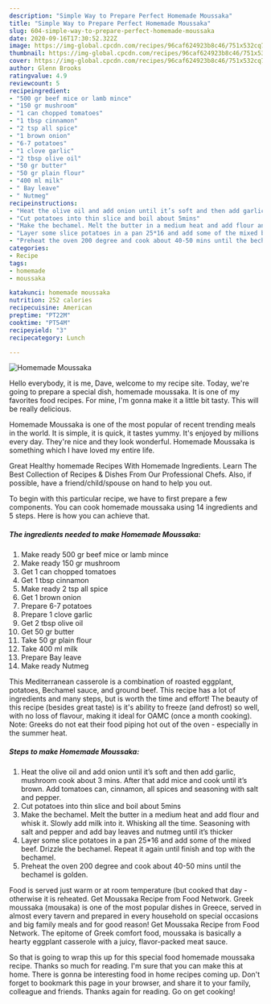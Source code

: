 ```yaml
---
description: "Simple Way to Prepare Perfect Homemade Moussaka"
title: "Simple Way to Prepare Perfect Homemade Moussaka"
slug: 604-simple-way-to-prepare-perfect-homemade-moussaka
date: 2020-09-16T17:30:52.322Z
image: https://img-global.cpcdn.com/recipes/96caf624923b8c46/751x532cq70/homemade-moussaka-recipe-main-photo.jpg
thumbnail: https://img-global.cpcdn.com/recipes/96caf624923b8c46/751x532cq70/homemade-moussaka-recipe-main-photo.jpg
cover: https://img-global.cpcdn.com/recipes/96caf624923b8c46/751x532cq70/homemade-moussaka-recipe-main-photo.jpg
author: Glenn Brooks
ratingvalue: 4.9
reviewcount: 5
recipeingredient:
- "500 gr beef mice or lamb mince"
- "150 gr mushroom"
- "1 can chopped tomatoes"
- "1 tbsp cinnamon"
- "2 tsp all spice"
- "1 brown onion"
- "6-7 potatoes"
- "1 clove garlic"
- "2 tbsp olive oil"
- "50 gr butter"
- "50 gr plain flour"
- "400 ml milk"
- " Bay leave"
- " Nutmeg"
recipeinstructions:
- "Heat the olive oil and add onion until it’s soft and then add garlic, mushroom cook about 3 mins. After that add mice and cook until it’s brown. Add tomatoes can, cinnamon, all spices and seasoning with salt and pepper."
- "Cut potatoes into thin slice and boil about 5mins"
- "Make the bechamel. Melt the butter in a medium heat and add flour and whisk it. Slowly add milk into it. Whisking all the time. Seasoning with salt and pepper and add bay leaves and nutmeg until it’s thicker"
- "Layer some slice potatoes in a pan 25*16 and add some of the mixed beef. Drizzle the bechamel. Repeat it again until finish and top with the bechamel."
- "Preheat the oven 200 degree and cook about 40-50 mins until the bechamel is golden."
categories:
- Recipe
tags:
- homemade
- moussaka

katakunci: homemade moussaka 
nutrition: 252 calories
recipecuisine: American
preptime: "PT22M"
cooktime: "PT54M"
recipeyield: "3"
recipecategory: Lunch

---
```



![Homemade Moussaka](https://img-global.cpcdn.com/recipes/96caf624923b8c46/751x532cq70/homemade-moussaka-recipe-main-photo.jpg)

Hello everybody, it is me, Dave, welcome to my recipe site. Today, we're going to prepare a special dish, homemade moussaka. It is one of my favorites food recipes. For mine, I'm gonna make it a little bit tasty. This will be really delicious.

Homemade Moussaka is one of the most popular of recent trending meals in the world. It is simple, it is quick, it tastes yummy. It's enjoyed by millions every day. They're nice and they look wonderful. Homemade Moussaka is something which I have loved my entire life.

Great Healthy homemade Recipes With Homemade Ingredients. Learn The Best Collection of Recipes &amp; Dishes From Our Professional Chefs. Also, if possible, have a friend/child/spouse on hand to help you out.


To begin with this particular recipe, we have to first prepare a few components. You can cook homemade moussaka using 14 ingredients and 5 steps. Here is how you can achieve that.

<!--inarticleads1-->

##### The ingredients needed to make Homemade Moussaka:

1. Make ready 500 gr beef mice or lamb mince
1. Make ready 150 gr mushroom
1. Get 1 can chopped tomatoes
1. Get 1 tbsp cinnamon
1. Make ready 2 tsp all spice
1. Get 1 brown onion
1. Prepare 6-7 potatoes
1. Prepare 1 clove garlic
1. Get 2 tbsp olive oil
1. Get 50 gr butter
1. Take 50 gr plain flour
1. Take 400 ml milk
1. Prepare  Bay leave
1. Make ready  Nutmeg


This Mediterranean casserole is a combination of roasted eggplant, potatoes, Bechamel sauce, and ground beef. This recipe has a lot of ingredients and many steps, but is worth the time and effort! The beauty of this recipe (besides great taste) is it&#39;s ability to freeze (and defrost) so well, with no loss of flavour, making it ideal for OAMC (once a month cooking). Note: Greeks do not eat their food piping hot out of the oven - especially in the summer heat. 

<!--inarticleads2-->

##### Steps to make Homemade Moussaka:

1. Heat the olive oil and add onion until it’s soft and then add garlic, mushroom cook about 3 mins. After that add mice and cook until it’s brown. Add tomatoes can, cinnamon, all spices and seasoning with salt and pepper.
1. Cut potatoes into thin slice and boil about 5mins
1. Make the bechamel. Melt the butter in a medium heat and add flour and whisk it. Slowly add milk into it. Whisking all the time. Seasoning with salt and pepper and add bay leaves and nutmeg until it’s thicker
1. Layer some slice potatoes in a pan 25*16 and add some of the mixed beef. Drizzle the bechamel. Repeat it again until finish and top with the bechamel.
1. Preheat the oven 200 degree and cook about 40-50 mins until the bechamel is golden.


Food is served just warm or at room temperature (but cooked that day - otherwise it is reheated. Get Moussaka Recipe from Food Network. Greek moussaka (mousaka) is one of the most popular dishes in Greece, served in almost every tavern and prepared in every household on special occasions and big family meals and for good reason! Get Moussaka Recipe from Food Network. The epitome of Greek comfort food, moussaka is basically a hearty eggplant casserole with a juicy, flavor-packed meat sauce. 

So that is going to wrap this up for this special food homemade moussaka recipe. Thanks so much for reading. I'm sure that you can make this at home. There is gonna be interesting food in home recipes coming up. Don't forget to bookmark this page in your browser, and share it to your family, colleague and friends. Thanks again for reading. Go on get cooking!
